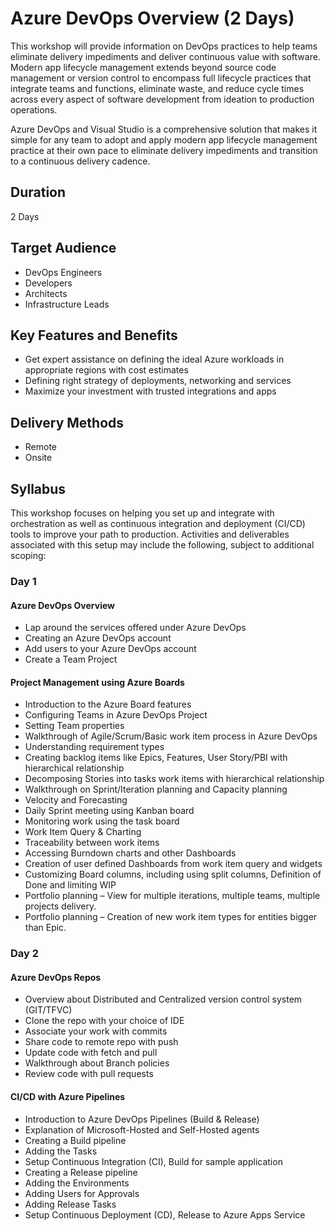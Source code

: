 # Azure DevOps Overview (2 Days)

This workshop will provide information on DevOps practices to help teams eliminate delivery impediments and deliver continuous value with software. Modern app lifecycle management extends beyond source code management or version control to encompass full lifecycle practices that integrate teams and functions, eliminate waste, and reduce cycle times across every aspect of software development from ideation to production operations.

Azure DevOps and Visual Studio is a comprehensive solution that makes it simple for any team to adopt and apply modern app lifecycle management practice at their own pace to eliminate delivery impediments and transition to a continuous delivery cadence.

## Duration

2 Days

## Target Audience

- DevOps Engineers
- Developers
- Architects
- Infrastructure Leads

## Key Features and Benefits

- Get expert assistance on defining the ideal Azure workloads in appropriate regions with cost estimates
- Defining right strategy of deployments, networking and services
- Maximize your investment with trusted integrations and apps

## Delivery Methods

- Remote
- Onsite

## Syllabus

This workshop focuses on helping you set up and integrate with orchestration as well as continuous integration and deployment (CI/CD) tools to improve your path to production. Activities and deliverables associated with this setup may include the following, subject to additional scoping:

### Day 1

#### Azure DevOps Overview

- Lap around the services offered under Azure DevOps
- Creating an Azure DevOps account
- Add users to your Azure DevOps account
- Create a Team Project

#### Project Management using Azure Boards

- Introduction to the Azure Board features
- Configuring Teams in Azure DevOps Project
- Setting Team properties  
- Walkthrough of Agile/Scrum/Basic work item process in Azure DevOps
- Understanding requirement types
- Creating backlog items like Epics, Features, User Story/PBI with hierarchical relationship
- Decomposing Stories into tasks work items with hierarchical relationship
- Walkthrough on Sprint/Iteration planning and Capacity planning
- Velocity and Forecasting
- Daily Sprint meeting using Kanban board
- Monitoring work using the task board
- Work Item Query & Charting
- Traceability between work items
- Accessing Burndown charts and other Dashboards
- Creation of user defined Dashboards from work item query and widgets
- Customizing Board columns, including using split columns, Definition of Done and limiting WIP
- Portfolio planning – View for multiple iterations, multiple teams, multiple projects delivery.
- Portfolio planning – Creation of new work item types for entities bigger than Epic.

### Day 2

#### Azure DevOps Repos

- Overview about Distributed and Centralized version control system (GIT/TFVC)
- Clone the repo with your choice of IDE
- Associate your work with commits
- Share code to remote repo with push
- Update code with fetch and pull
- Walkthrough about Branch policies
- Review code with pull requests

#### CI/CD with Azure Pipelines

- Introduction to Azure DevOps Pipelines (Build & Release)
- Explanation of Microsoft-Hosted and Self-Hosted agents
- Creating a Build pipeline
- Adding the Tasks
- Setup Continuous Integration (CI), Build for sample application
- Creating a Release pipeline
- Adding the Environments
- Adding Users for Approvals
- Adding Release Tasks
- Setup Continuous Deployment (CD), Release to Azure Apps Service
